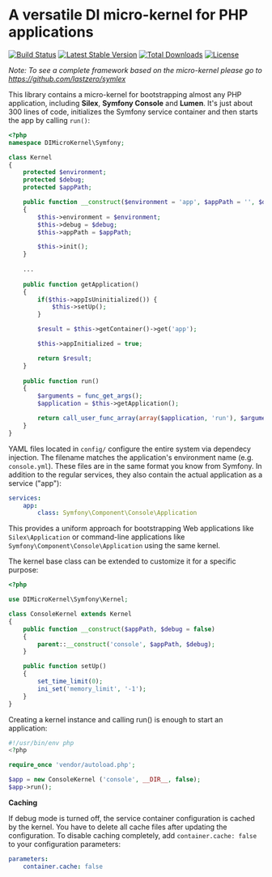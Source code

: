 A versatile DI micro-kernel for PHP applications
================================================

[![Build Status](https://travis-ci.org/lastzero/di-microkernel.png?branch=master)](https://travis-ci.org/lastzero/di-microkernel)
[![Latest Stable Version](https://poser.pugx.org/lastzero/di-microkernel/v/stable.svg)](https://packagist.org/packages/lastzero/di-microkernel)
[![Total Downloads](https://poser.pugx.org/lastzero/di-microkernel/downloads.svg)](https://packagist.org/packages/lastzero/di-microkernel)
[![License](https://poser.pugx.org/lastzero/di-microkernel/license.svg)](https://packagist.org/packages/lastzero/di-microkernel)

*Note: To see a complete framework based on the micro-kernel please go to https://github.com/lastzero/symlex*

This library contains a micro-kernel for bootstrapping almost any PHP application, including **Silex**, 
**Symfony Console** and **Lumen**.
It's just about 300 lines of code, initializes the Symfony service container and then starts the app by calling `run()`:

```php
<?php
namespace DIMicroKernel\Symfony;

class Kernel
{
    protected $environment;
    protected $debug;
    protected $appPath;

    public function __construct($environment = 'app', $appPath = '', $debug = false)
    {
        $this->environment = $environment;
        $this->debug = $debug;
        $this->appPath = $appPath;

        $this->init();
    }
    
    ...
    
    public function getApplication()
    {
        if($this->appIsUninitialized()) {
            $this->setUp();
        }

        $result = $this->getContainer()->get('app');

        $this->appInitialized = true;

        return $result;
    }
    
    public function run()
    {
        $arguments = func_get_args();
        $application = $this->getApplication();

        return call_user_func_array(array($application, 'run'), $arguments);
    }
}
```

YAML files located in `config/` configure the entire system via dependecy injection. The filename matches the application's environment name (e.g. `console.yml`). These files are in the same format you know from Symfony. In addition to the regular services, they also contain the actual application as a service ("app"):

```yaml
services:
    app:
        class: Symfony\Component\Console\Application
```

This provides a uniform approach for bootstrapping Web applications like `Silex\Application` or command-line 
applications like `Symfony\Component\Console\Application` using the same kernel.

The kernel base class can be extended to customize it for a specific purpose:

```php
<?php

use DIMicroKernel\Symfony\Kernel;

class ConsoleKernel extends Kernel
{
    public function __construct($appPath, $debug = false)
    {
        parent::__construct('console', $appPath, $debug);
    }

    public function setUp()
    {
        set_time_limit(0);
        ini_set('memory_limit', '-1');
    }
}
```

Creating a kernel instance and calling run() is enough to start an application:

```php
#!/usr/bin/env php
<?php

require_once 'vendor/autoload.php';

$app = new ConsoleKernel ('console', __DIR__, false);
$app->run();
```

**Caching**

If debug mode is turned off, the service container configuration is cached by the kernel. You have to delete all cache files after updating the configuration. To disable caching completely, add `container.cache: false` to your configuration parameters: 

```yaml
parameters:
    container.cache: false
```